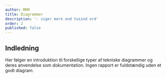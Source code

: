 ```yaml
---
author: MKM
title: Diagrammer
description: '- siger mere end tusind ord'
order: 2
published: false
---
```

## Indledning
Her følger en introduktion til forskellige typer af tekniske diagrammer og deres anvendelse som dokumentation. 
Ingen rapport er fuldstændig uden et godt diagram.





